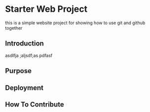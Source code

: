 # Starter Web Project

this is a simple website project for showing how to use git and github together

## Introduction

asdlfja ;aljsdf;as  pdfasf 

## Purpose

## Deployment

## How To Contribute